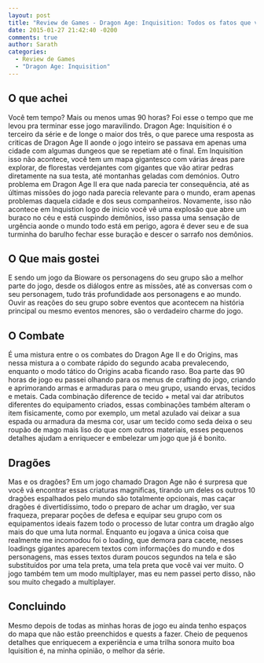 ```yaml
---
layout: post
title: "Review de Games - Dragon Age: Inquisition: Todos os fatos que você precisa saber"
date: 2015-01-27 21:42:40 -0200
comments: true
author: Sarath
categories:
  - Review de Games
  - "Dragon Age: Inquisition"
---
```


## O que achei

Você tem tempo? Mais ou menos umas 90 horas? Foi esse o tempo que me levou pra terminar esse jogo maravilindo. Dragon Age: Inquisition é o terceiro da série e de longe o maior dos três, o que parece uma resposta as criticas de Dragon Age II aonde o jogo inteiro se passava em apenas uma cidade com algumas dungeos que se repetiam até o final. <!-- more -->Em Inquisition isso não acontece, você tem um mapa gigantesco com várias áreas pare explorar, de florestas verdejantes com gigantes que vão atirar pedras diretamente na sua testa, até montanhas geladas com demónios.
Outro problema em Dragon Age II era que nada parecia ter consequência, até as últimas missões do jogo nada parecia relevante para o mundo, eram apenas problemas daquela cidade e dos seus companheiros. Novamente, isso não acontece em Inquistion logo de inicio você vê uma explosão que abre um buraco no céu e está cuspindo demônios, isso passa uma sensação de urgência aonde o mundo todo está em perigo, agora é dever seu e de sua turminha do barulho fechar esse buração e descer o sarrafo  nos demônios.

## O Que mais gostei

E sendo um jogo da Bioware os personagens do seu grupo são a melhor parte do jogo, desde os diálogos entre as missões, até as conversas com o seu personagem, tudo trás profundidade aos personagens e ao mundo. Ouvir as reações  do seu grupo sobre eventos que acontecem na história principal ou mesmo eventos menores, são o verdadeiro charme do jogo.

## O Combate

É uma mistura entre o os combates do Dragon Age II e do Origins, mas nessa mistura a o combate rápido do segundo acaba prevalecendo, enquanto o modo tático do Origins acaba ficando  raso.
Boa parte das 90 horas de jogo eu passei olhando para os menus de crafting do jogo, criando e aprimorando armas e armaduras para o meu grupo, usando ervas, tecidos e metais. Cada combinação diference de tecido + metal vai dar atributos diferentes do equipamento criados, essas combinações também alteram o item fisicamente, como por exemplo, um metal azulado vai deixar a sua espada ou armadura da mesma cor, usar um tecido como seda deixa o seu roupão de mago mais liso do que com outros materiais, esses pequenos detalhes ajudam a enriquecer e embelezar um jogo que já é bonito.

## Dragões

Mas e os dragões? Em um jogo chamado Dragon Age não é surpresa que você vá encontrar essas criaturas magnificas, tirando um deles os outros 10 dragões espalhados pelo mundo são totalmente opcionais, mas caçar dragões é divertidíssimo, todo o preparo de achar um dragão, ver sua fraqueza, preparar poções de defesa e equipar seu grupo com os equipamentos ideais fazem todo o processo de lutar contra um dragão algo mais do que uma luta normal.
Enquanto eu jogava a única coisa que realmente me incomodou foi o loading, que demora para cacete, nesses loadings gigantes aparecem textos com informações do mundo e dos personagens, mas esses textos duram poucos segundos na tela e são substituídos por uma tela preta, uma tela preta que você vai ver muito.
O jogo também tem um modo multiplayer, mas eu nem passei perto disso, não sou muito chegado a multiplayer.

## Concluindo

Mesmo depois de todas as minhas horas de jogo eu ainda tenho espaços do mapa que não estão preenchidos e quests a fazer. Cheio de pequenos detalhes que enriquecem a experiência e uma trilha sonora muito boa Iquisition é, na minha opinião, o melhor da série.
